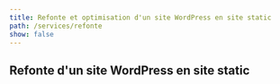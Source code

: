 ```yaml
---
title: Refonte et optimisation d'un site WordPress en site static
path: /services/refonte
show: false
---
```


## Refonte d'un site WordPress en site static
